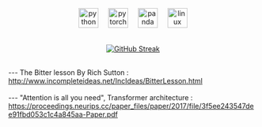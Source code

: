 
<div align= "center">
  <img src="https://cdn.jsdelivr.net/gh/devicons/devicon/icons/python/python-original.svg" height="40" alt="python logo" href="https://instagram.com/adeotti"  />
  <img width="12" />
  <img src="https://cdn.jsdelivr.net/gh/devicons/devicon/icons/pytorch/pytorch-original.svg" height="40" alt="pytorch logo" href="https://instagram.com/adeotti" />
  <img width="12" />
  <img src="https://cdn.jsdelivr.net/gh/devicons/devicon/icons/pandas/pandas-original.svg" height="40" alt="panda logo" href="https://instagram.com/adeotti"    />
  <img width="12" />
  <img src="https://cdn.jsdelivr.net/gh/devicons/devicon/icons/linux/linux-original.svg" height="40" alt="linux logo" href="https://instagram.com/adeotti"  />



 <br><a href="https://instagram.com/adeottii"><img src="https://github-readme-streak-stats.herokuapp.com?user=adeotti&theme=onedark&hide_border=true&border_radius=30&card_width=394&hide_longest_streak=true" alt="GitHub Streak" /></a>

</div>

<br> --- The Bitter lesson By Rich Sutton :
<br>http://www.incompleteideas.net/IncIdeas/BitterLesson.html
<br>
<br> --- "Attention is all you need", Transformer architecture : 
<br>https://proceedings.neurips.cc/paper_files/paper/2017/file/3f5ee243547dee91fbd053c1c4a845aa-Paper.pdf 

